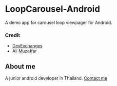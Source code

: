 # LoopCarousel-Android

A demo app for carousel loop viewpager for Android.

<!-- ![Image](https://images.unsplash.com/photo-1501780392773-287d506245a5?auto=format&fit=crop&w=1950&q=80&ixid=dW5zcGxhc2guY29tOzs7Ozs%3D) -->

### Credit
- [DevExchanges](https://github.com/DevExchanges/Carousel-Layout-by-ViewPager)
- [Ali Muzaffar](https://github.com/alphamu/LoopingViewPagerDemo)

## About me
A junior android developer in Thailand.
[Contact me](mailto:chitipat.mu@gmail.com)
